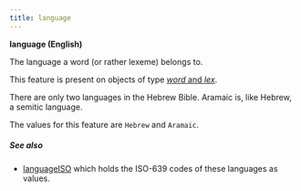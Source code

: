 ```yaml
---
title: language
---
```


**language (English)**


The language a word (or rather lexeme) belongs to.

This feature is present on objects of type [*word* and *lex*](otype).

There are only two languages in the Hebrew Bible.
Aramaic is, like Hebrew, a semitic language.

The values for this feature are `Hebrew` and `Aramaic`.

##### See also

* [languageISO](languageISO)
  which holds the ISO-639 codes of these languages as values.
